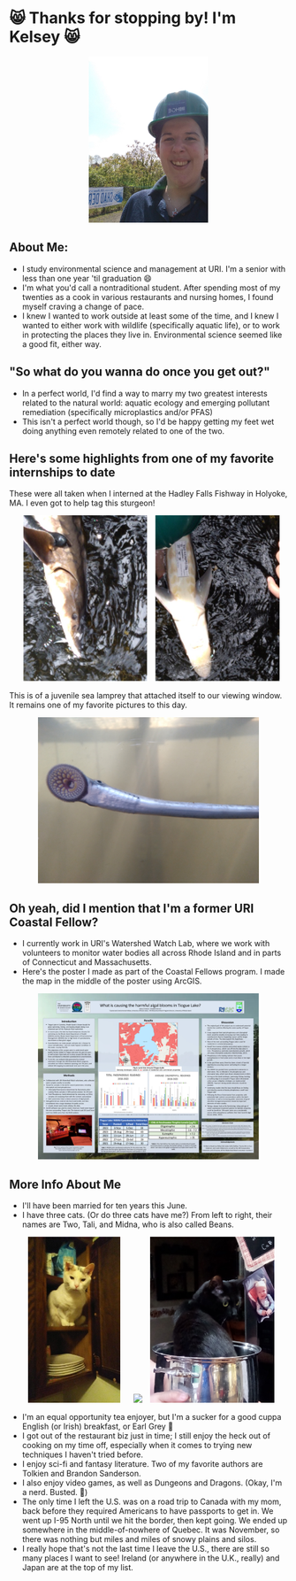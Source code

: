 # :smile_cat: Thanks for stopping by! I'm Kelsey :smile_cat:

<p align="center">
  <img height="300" src="https://github.com/KelseyTichenor/NRS528_Class/blob/main/Images/Yours%20Truly.jpg?raw=true">
</p>

## **About Me:**

* I study environmental science and management at URI. I'm a senior with less than one year 'til graduation :smile:
* I'm what you'd call a nontraditional student. After spending most of my twenties as a cook in various restaurants and nursing homes, I found myself craving a change of pace.
* I knew I wanted to work outside at least some of the time, and I knew I wanted to either work with wildlife (specifically aquatic life), or to work in protecting the places they live in. Environmental science seemed like a good fit, either way.

## **"So what do you wanna do once you get out?"**

* In a perfect world, I'd find a way to marry my two greatest interests related to the natural world: aquatic ecology and emerging pollutant remediation (specifically microplastics and/or PFAS)
* This isn't a perfect world though, so I'd be happy getting my feet wet doing anything even remotely related to one of the two.

## **Here's some highlights from one of my favorite internships to date**

These were all taken when I interned at the Hadley Falls Fishway in Holyoke, MA. I even got to help tag this sturgeon!

<p align="center">
  <img height="300" src="https://github.com/KelseyTichenor/NRS528_Class/blob/main/Images/Shortnose%20Sturgeon.jpg?raw=true" hspace="10">
  <img height="300" src="https://github.com/KelseyTichenor/NRS528_Class/blob/main/Images/Shortnose%20Sturgeon%202.jpg?raw=true">
</p>

This is of a juvenile sea lamprey that attached itself to our viewing window. It remains one of my favorite pictures to this day.

<p align="center">
  <img height="300" src="https://github.com/KelseyTichenor/NRS528_Class/blob/main/Images/Juvenile%20Sea%20Lamprey.jpg?raw=true">
</p>

## **Oh yeah, did I mention that I'm a former URI Coastal Fellow?**

* I currently work in URI's Watershed Watch Lab, where we work with volunteers to monitor water bodies all across Rhode Island and in parts of Connecticut and Massachusetts. 
* Here's the poster I made as part of the Coastal Fellows program. I made the map in the middle of the poster using ArcGIS.

<p align="center">
  <img height="300" src="https://github.com/KelseyTichenor/NRS528_Class/blob/main/Images/Coastal%20Fellows%20Poster.jpg?raw=true">
</p>

## **More Info About Me**

* I'll have been married for ten years this June.
* I have three cats. (Or do three cats have me?) From left to right, their names are Two, Tali, and Midna, who is also called Beans.

<p align="center">
  <img height="300" src="https://github.com/KelseyTichenor/NRS528_Class/blob/main/Images/Two_2.jpg?raw=true" hspace="10">
  <img height="300" src="https://github.com/KelseyTichenor/NRS528_Class/blob/main/Images/Tali_2.jpg?raw=true" hspace="10">
  <img height="300" src="https://github.com/KelseyTichenor/NRS528_Class/blob/main/Images/Midna.jpg?raw=true">
</p>

* I'm an equal opportunity tea enjoyer, but I'm a sucker for a good cuppa English (or Irish) breakfast, or Earl Grey :tea:
* I got out of the restaurant biz just in time; I still enjoy the heck out of cooking on my time off, especially when it comes to trying new techniques I haven't tried before.
* I enjoy sci-fi and fantasy literature. Two of my favorite authors are Tolkien and Brandon Sanderson.
* I also enjoy video games, as well as Dungeons and Dragons. (Okay, I'm a nerd. Busted. :space_invader:)
* The only time I left the U.S. was on a road trip to Canada with my mom, back before they required Americans to have passports to get in. We went up I-95 North until we hit the border, then kept going. We ended up somewhere in the middle-of-nowhere of Quebec. It was November, so there was nothing but miles and miles of snowy plains and silos.
* I really hope that's not the last time I leave the U.S., there are still so many places I want to see! Ireland (or anywhere in the U.K., really) and Japan are at the top of my list.